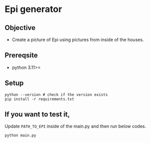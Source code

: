 # Epi generator

## Objective

- Create a picture of Epi using pictures from inside of the houses.

## Prereqsite

- python 3.11>=

## Setup

```
python --version # check if the version exists
pip install -r requirements.txt
```

## If you want to test it,

Update `PATH_TO_EPI` inside of the main.py and then run below codes.

```
python main.py
```
